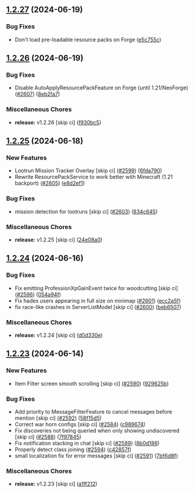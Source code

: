 ## [1.2.27](https://github.com/Wynntils/Artemis/compare/v1.2.26...v1.2.27) (2024-06-19)


### Bug Fixes

* Don't load pre-loadable resource packs on Forge ([e5c755c](https://github.com/Wynntils/Artemis/commit/e5c755caabbe427c4c126fa2a3423ce984d02d4f))

## [1.2.26](https://github.com/Wynntils/Artemis/compare/v1.2.25...v1.2.26) (2024-06-19)


### Bug Fixes

* Disable AutoApplyResourcePackFeature on Forge (until 1.21/NeoForge)  ([#2607](https://github.com/Wynntils/Artemis/issues/2607)) ([8eb2fa7](https://github.com/Wynntils/Artemis/commit/8eb2fa783b1589c6f7b30ccfb7064db82825ff58))


### Miscellaneous Chores

* **release:** v1.2.26 [skip ci] ([f930bc5](https://github.com/Wynntils/Artemis/commit/f930bc5af378055bf3f4b2ad7e38f32667906409))

## [1.2.25](https://github.com/Wynntils/Artemis/compare/v1.2.24...v1.2.25) (2024-06-18)


### New Features

* Lootrun Mission Tracker Overlay [skip ci] ([#2599](https://github.com/Wynntils/Artemis/issues/2599)) ([6fda790](https://github.com/Wynntils/Artemis/commit/6fda7906d0ea1d9e79711c2af83be625f3f6afa0))
* Rewrite ResourcePackService to work better with Minecraft (1.21 backport) ([#2605](https://github.com/Wynntils/Artemis/issues/2605)) ([e8d2ef1](https://github.com/Wynntils/Artemis/commit/e8d2ef16704a4ec5de4dd0f92bc846a13ed452e7))


### Bug Fixes

* mission detection for lootruns [skip ci] ([#2603](https://github.com/Wynntils/Artemis/issues/2603)) ([834c645](https://github.com/Wynntils/Artemis/commit/834c6454e0598bb4c211d305762a589b872f6dc9))


### Miscellaneous Chores

* **release:** v1.2.25 [skip ci] ([24e08a0](https://github.com/Wynntils/Artemis/commit/24e08a083cfa86bbb9f9ea50b05d7e0fe1e33cc4))

## [1.2.24](https://github.com/Wynntils/Artemis/compare/v1.2.23...v1.2.24) (2024-06-16)


### Bug Fixes

* Fix emitting ProfessionXpGainEvent twice for woodcutting [skip ci] ([#2596](https://github.com/Wynntils/Artemis/issues/2596)) ([054a94f](https://github.com/Wynntils/Artemis/commit/054a94f2d83d6d3878c39422fb02b153ece04a1d))
* Fix hades users appearing in full size on minimap ([#2601](https://github.com/Wynntils/Artemis/issues/2601)) ([ecc2a5f](https://github.com/Wynntils/Artemis/commit/ecc2a5f4f86e48680548cd6116f0f299f90d5045))
* fix race-like crashes in ServerListModel [skip ci] ([#2600](https://github.com/Wynntils/Artemis/issues/2600)) ([beb6507](https://github.com/Wynntils/Artemis/commit/beb65072a8171a019beba400cfcda954becf4928))


### Miscellaneous Chores

* **release:** v1.2.24 [skip ci] ([d0d330e](https://github.com/Wynntils/Artemis/commit/d0d330ec7951683dea0eec5edf288a3acff8009d))

## [1.2.23](https://github.com/Wynntils/Artemis/compare/v1.2.22...v1.2.23) (2024-06-14)


### New Features

* Item Filter screen smooth scrolling [skip ci] ([#2590](https://github.com/Wynntils/Artemis/issues/2590)) ([929625b](https://github.com/Wynntils/Artemis/commit/929625bff769f66d4c1d0029e3e2e03332544df0))


### Bug Fixes

* Add priority to MessageFilterFeature to cancel messages before mention [skip ci] ([#2592](https://github.com/Wynntils/Artemis/issues/2592)) ([58f15d5](https://github.com/Wynntils/Artemis/commit/58f15d529b76c2301ebb1122ae18c467253ec113))
* Correct war horn configs [skip ci] ([#2584](https://github.com/Wynntils/Artemis/issues/2584)) ([c989674](https://github.com/Wynntils/Artemis/commit/c9896749ed6df7309dba95a1de1ba17d17c58db2))
* Fix discoveries not being queried when only showing undiscovered [skip ci] ([#2588](https://github.com/Wynntils/Artemis/issues/2588)) ([7f97845](https://github.com/Wynntils/Artemis/commit/7f978450e232aced87d90af23976b613992d5823))
* Fix notification stacking in chat [skip ci] ([#2589](https://github.com/Wynntils/Artemis/issues/2589)) ([8b0d186](https://github.com/Wynntils/Artemis/commit/8b0d1862bd6d582152a7be3c752e84f7d2ccf1df))
* Properly detect class joining ([#2594](https://github.com/Wynntils/Artemis/issues/2594)) ([c42857f](https://github.com/Wynntils/Artemis/commit/c42857f329d59961800caeb6663d8076b4cc22cf))
* small localization fix for error messages [skip ci] ([#2591](https://github.com/Wynntils/Artemis/issues/2591)) ([7bf6d8f](https://github.com/Wynntils/Artemis/commit/7bf6d8f907414952dd9fe26baa63ee8c6e5cf986))


### Miscellaneous Chores

* **release:** v1.2.23 [skip ci] ([a1ff212](https://github.com/Wynntils/Artemis/commit/a1ff21216c5d79ddcca9ae881e16fed6bb232440))

